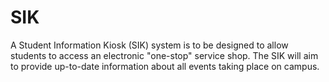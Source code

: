 # SIK
A Student Information Kiosk (SIK) system is to be designed to allow students to access an electronic "one-stop" service shop. The SIK will aim to provide up-to-date information about all events taking place on campus.
